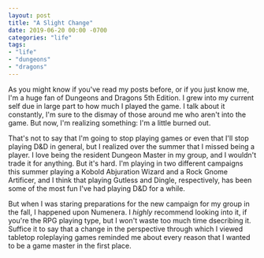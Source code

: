 ```yaml
---
layout: post
title: "A Slight Change"
date: 2019-06-20 00:00 -0700
categories: "life"
tags:
- "life"
- "dungeons"
- "dragons"
---
```

As you might know if you've read my posts before, or if you just know me, I'm a huge fan of Dungeons and Dragons 5th Edition.
I grew into my current self due in large part to how much I played the game.
I talk about it constantly, I'm sure to the dismay of those around me who aren't into the game.
But now, I'm realizing something: I'm a little burned out.

That's not to say that I'm going to stop playing games or even that I'll stop playing D&D in general, but I realized over the summer that I missed being a player.
I love being the resident Dungeon Master in my group, and I wouldn't trade it for anything.
But it's hard.
I'm playing in two different campaigns this summer playing a Kobold Abjuration Wizard and a Rock Gnome Artificer, and I think that playing Gutless and Dingle, respectively, has been some of the most fun I've had playing D&D for a while.

But when I was staring preparations for the new campaign for my group in the fall, I happened upon Numenera. I *highly* recommend looking into it, if you're the RPG playing type, but I won't waste too much time dsecribing it.
Suffice it to say that a change in the perspective through which I viewed tabletop roleplaying games reminded me about every reason that I wanted to be a game master in the first place.
